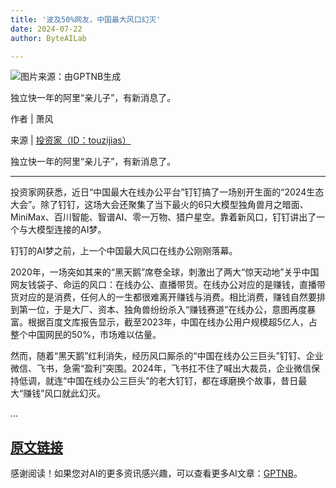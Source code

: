 ```yaml
---
title: '波及50%网友，中国最大风口幻灭'
date: 2024-07-22
author: ByteAILab

---
```


![图片来源：由GPTNB生成](http://www.jesonc.com/upload/3B33CB85B496C0CB6FBA4C2BD79320AD/1721356718250/li9Ih6PxAL1LOxGslBuFwiBKoLYe.png)

独立快一年的阿里“亲儿子”，有新消息了。

作者 | 萧风

来源 | [投资家（ID：touzijias）](https://mp.weixin.qq.com/s/YEz-vaI8kkYK7LcXNRVsuw)

独立快一年的阿里“亲儿子”，有新消息了。

---
投资家网获悉，近日“中国最大在线办公平台”钉钉搞了一场别开生面的“2024生态大会”。除了钉钉，这场大会还聚集了当下最火的6只大模型独角兽月之暗面、MiniMax、百川智能、智谱AI、零一万物、猎户星空。靠着新风口，钉钉讲出了一个与大模型连接的AI梦。

钉钉的AI梦之前，上一个中国最大风口在线办公刚刚落幕。

2020年，一场突如其来的“黑天鹅”席卷全球，刺激出了两大“惊天动地”关乎中国网友钱袋子、命运的风口：在线办公、直播带货。在线办公对应的是赚钱，直播带货对应的是消费，任何人的一生都很难离开赚钱与消费。相比消费，赚钱自然要排到第一位，于是大厂、资本、独角兽纷纷杀入“赚钱赛道”在线办公，意图再度暴富。根据百度文库报告显示，截至2023年，中国在线办公用户规模超5亿人，占整个中国网民的50%，市场难以估量。

然而，随着“黑天鹅”红利消失，经历风口厮杀的“中国在线办公三巨头”钉钉、企业微信、飞书，急需“盈利”突围。2024年，飞书扛不住了喊出大裁员，企业微信保持低调，就连“中国在线办公三巨头”的老大钉钉，都在琢磨换个故事，昔日最大“赚钱”风口就此幻灭。

...

[原文链接](https://www.aixinzhijie.com/article/6846302)
---
感谢阅读！如果您对AI的更多资讯感兴趣，可以查看更多AI文章：[GPTNB](https://gptnb.com)。